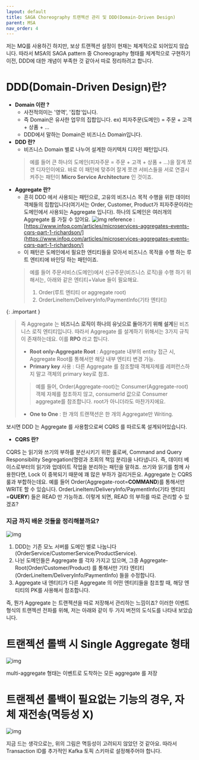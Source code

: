 ```yaml
---
layout: default
title: SAGA Choreography 트랜젝션 관리 및 DDD(Domain-Driven Design)
parent: MSA
nav_order: 4
---
```


저는 MQ를 사용하긴 하지만, 보상 트랜젝션 설정이 현재는 체계적으로 되어있지 않습니다. 따라서 MSA의 SAGA pattern 중 Choreography 형태를 체계적으로 구현하기 이전, DDD에 대한 개념이 부족한 것 같아서 따로 정리하려고 합니다. 

# DDD(Domain-Driven Design)란?
* **Domain 이란 ?**
  * 사전적의미는 '영역', '집합'입니다.
  * 즉 Domain은 유사한 업무의 집합입니다. ex) 피자주문(도메인) = 주문 + 고객 + 상품 + ...
  * DDD에서 말하는 Domain은 비즈니스 Domain입니다.
* **DDD 란?**
  * 비즈니스 Domain 별로 나누어 설계한 아키텍처 디자인 패턴입니다.
  > 예를 들어 큰 하나의 도메인(피자주문 = 주문 + 고객 + 상품 + ...)을 잘게 쪼갠 디자인이에요. 바로 이 패턴에 맞추어 잘게 쪼갠 서비스들을 서로 연결시켜주는 패턴이 **Micro Service Architecture** 인 것이죠.
* **Aggregate 란?**
  * 흔히 DDD 에서 사용되는 패턴으로, 고유의 비즈니스 목적 수행을 위한 데이터 객체들의 집합입니다(여기서는 Order, Customer, Product가 피자주문이라는 도메인에서 사용되는 Aggregate 입니다). 하나의 도메인은 여러개의 Aggregate 를 가질 수 있어요.
  ![img](../../../assets/img/performance/14.webp)
  reference : [https://www.infoq.com/articles/microservices-aggregates-events-cqrs-part-1-richardson/](https://www.infoq.com/articles/microservices-aggregates-events-cqrs-part-1-richardson/)
  * 이 패턴은 도메인에서 필요한 엔티티들을 모아서 비즈니스 목적을 수행 하는 루트 엔티티에 바인딩 하는 패턴이죠.
  > 예를 들어 주문서비스(도메인)에서 신규주문(비즈니스 로직)을 수행 하기 위해서는, 아래와 같은 엔티티+Value 들이 필요해요.
  > 1. Order(루트 엔티티 or aggregate root)
  > 2. OrderLineItem/DeliveryInfo/PaymentInfo(기타 엔티티)

{: .important }
> 즉 Aggregate 는 **비즈니스 로직이 하나의 유닛으로 돌아가기 위해 설계**된 비즈니스 로직 엔티티입니다. 따라서 Aggregate 를 설계하기 위해서는 3가지 규칙이 존재하는데요. 이를 **RPO** 라고 합니다.
> * **Root only-Aggregate Root** : Aggregate 내부의 entity 접근 시, Aggregate Root를 통해서만 해당 내부 엔티티 변경 가능.
> * **Primary key** 사용 : 다른 Aggregate 를 참조할때 객체자체를 레퍼런스하지 말고 객체의 primary key로 참조.
> > 예를 들어, Order(Aggregate-root)는 Consumer(Aggregate-root) 객체 자체를 참조하지 않고, consumerId 값으로 Consumer aggregate를 참조합니다. root가 아니더라도 마찬가지에요.
> * **One to One** : 한 개의 트랜잭션은 한 개의 Aggregate만 Writing.

보시면 DDD 는 Aggregate 를 사용함으로써 CQRS 를 따르도록 설계되어있습니다.
* **CQRS 란?**

CQRS 는 읽기와 쓰기의 부하를 분산시키기 위한 룰로써, Command and Query Responsibility Segregation(명령과 조회의 책임 분리)을 나타냅니다. 즉, 데이터 베이스로부터의 읽기와 업데이트 작업을 분리하는 패턴을 말하죠. 쓰기와 읽기를 함께 사용한다면, Lock 이 중복되기 때문에 꽤 많은 부하가 걸리거든요. Aggregate 는 CQRS 룰과 부합하는데요. 예를 들어 Order(Aggregate-root=**COMMAND**)를 통해서만 WRITE 할 수 있습니다. OrderLineItem/DeliveryInfo/PaymentInfo(기타 엔티티=**QUERY**) 들은 READ 만 가능하죠. 이렇게 되면, READ 의 부하를 따로 관리할 수 있겠죠?

### **지금 까지 배운 것들을 정리해볼까요?**

![img](../../../assets/img/performance/16.webp)

1. DDD는 기존 모노 서버를 도메인 별로 나눕니다(OrderService/CustomerService/ProductService).
2. 나뉜 도메인들은 Aggregate 를 각자 가지고 있으며, 그중 Aggregate-Root(Order/Customer/Product) 를 통해서만 기타 엔티티(OrderLineItem/DeliveryInfo/PaymentInfo) 들을 수정합니다.
3. Aggregate 내 엔티티가 다른 Aggregate 의 어떤 엔티티들을 참조할 때, 해당 엔티티의 PK를 사용해서 참조합니다.

즉, 뭔가 Aggregate 는 트랜젝션을 따로 저장해서 관리하는 느낌이죠? 이러한 이벤트 형식의 트랜젝션 전파를 위해, 저는 아래와 같이 두 가지 버전의 도식도를 나타내 보았습니다.

# 트랜젝션 롤백 시 Single Aggregate 형태
![img](../../../assets/img/performance/tx3.svg)

multi-aggregate 형태는 이벤트로 도착하는 모든 aggregate 를 저장

# 트랜젝션 롤백이 필요없는 기능의 경우, 자체 재전송(멱등성 X)

![img](../../../assets/img/performance/tx2.svg)

지금 드는 생각으로는, 위의 그림은 멱등성이 고려되지 않았던 것 같아요. 따라서 Transaction ID를 추가적인 Kafka 토픽 스키마로 설정해주어야 합니다.